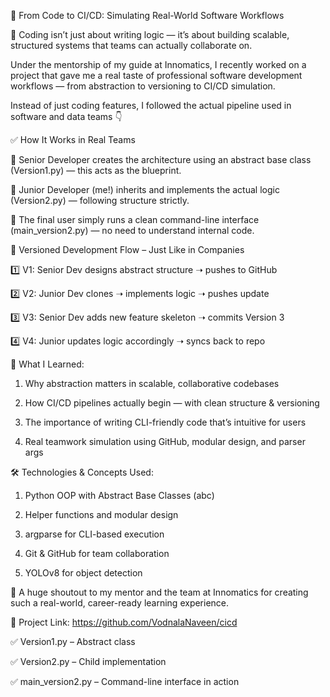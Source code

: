 
🔧 From Code to CI/CD: Simulating Real-World Software Workflows

🧠 Coding isn’t just about writing logic — it’s about building scalable, structured systems that teams can actually collaborate on.

Under the mentorship of my guide at Innomatics, I recently worked on a project that gave me a real taste of professional software development workflows — from abstraction to versioning to CI/CD simulation.

Instead of just coding features, I followed the actual pipeline used in software and data teams 👇





✅ How It Works in Real Teams



🔹 Senior Developer creates the architecture using an abstract base class (Version1.py) — this acts as the blueprint.



🔹 Junior Developer (me!) inherits and implements the actual logic (Version2.py) — following structure strictly.



🔹 The final user simply runs a clean command-line interface (main_version2.py) — no need to understand internal code.





🔁 Versioned Development Flow – Just Like in Companies

1️⃣ V1: Senior Dev designs abstract structure ➝ pushes to GitHub

 2️⃣ V2: Junior Dev clones ➝ implements logic ➝ pushes update

 3️⃣ V3: Senior Dev adds new feature skeleton ➝ commits Version 3

 4️⃣ V4: Junior updates logic accordingly ➝ syncs back to repo



🧠 What I Learned:



1. Why abstraction matters in scalable, collaborative codebases



2. How CI/CD pipelines actually begin — with clean structure & versioning



3. The importance of writing CLI-friendly code that’s intuitive for users



4. Real teamwork simulation using GitHub, modular design, and parser args



🛠 Technologies & Concepts Used:



1. Python OOP with Abstract Base Classes (abc)



2. Helper functions and modular design



3. argparse for CLI-based execution



4. Git & GitHub for team collaboration



5. YOLOv8 for object detection



🙌 A huge shoutout to my mentor and the team at Innomatics for creating such a real-world, career-ready learning experience.



🔗 Project Link: https://github.com/VodnalaNaveen/cicd



✅ Version1.py – Abstract class

✅ Version2.py – Child implementation


✅ main_version2.py – Command-line interface in action
